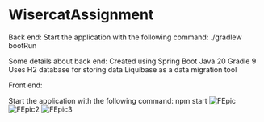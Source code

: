 # WisercatAssignment
Back end:
Start the application with the following command: ./gradlew bootRun

Some details about back end:
Created using Spring Boot
Java 20
Gradle 9
Uses H2 database for storing data
Liquibase as a data migration tool

Front end:

Start the application with the following command: npm start
![FEpic](https://user-images.githubusercontent.com/92799949/236901807-ba469e71-ba6a-4876-895e-73f65b720f7d.PNG)
![FEpic2](https://user-images.githubusercontent.com/92799949/236902318-59e47cef-a0eb-45f9-ab50-c589ce0e0a33.PNG)
![FEpic3](https://user-images.githubusercontent.com/92799949/236902350-1ebae75e-6be9-4db9-838a-5b01e4a749a7.PNG)
